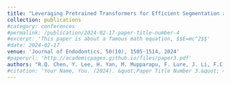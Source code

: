 ```yaml
---
title: "Leveraging Pretrained Transformers for Efficient Segmentation and Lesion Detection in Cone-Beam Computed Tomography Scans"
collection: publications
#category: conferences
#permalink: /publication/2024-02-17-paper-title-number-4
#excerpt: 'This paper is about a famous math equation, $$E=mc^2$$'
#date: 2024-02-17
venue: 'Journal of Endodontics, 50(10), 1505-1514, 2024'
#paperurl: 'http://academicpages.github.io/files/paper3.pdf'
authors: "R.Q. Chen, Y. Lee, H. Yan, M. Mupparapu, F. Lure, J. Li, F.C. Setzer"
#citation: 'Your Name, You. (2024). &quot;Paper Title Number 3.&quot; <i>GitHub Journal of Bugs</i>. 1(3).'
---
```

